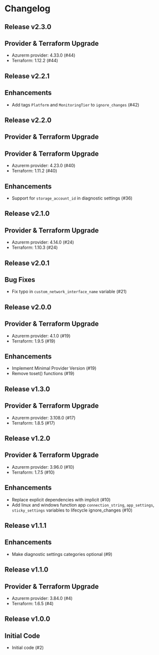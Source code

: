 # Changelog

## Release v2.3.0

## Provider & Terraform Upgrade
- Azurerm provider: 4.33.0 (#44)
- Terraform: 1.12.2 (#44)
   
## Release v2.2.1

## Enhancements

- Add tags `Platform` and `MonitoringTier` to `ignore_changes` (#42)


   
## Release v2.2.0

## Provider & Terraform Upgrade

## Provider & Terraform Upgrade
- Azurerm provider: 4.23.0 (#40)
- Terraform: 1.11.2 (#40)

## Enhancements

- Support for `storage_account_id` in diagnostic settings (#36)


   
## Release v2.1.0

## Provider & Terraform Upgrade
- Azurerm provider: 4.14.0 (#24)
- Terraform: 1.10.3 (#24)
   
## Release v2.0.1

## Bug Fixes

- Fix typo in `custom_network_interface_name` variable (#21)



   
## Release v2.0.0

## Provider & Terraform Upgrade
- Azurerm provider: 4.1.0 (#19)
- Terraform: 1.9.5 (#19)
## Enhancements
- Implement Minimal Provider Version (#19)
- Remove toset() functions (#19)
   
## Release v1.3.0

## Provider & Terraform Upgrade
- Azurerm provider: 3.108.0 (#17)
- Terraform: 1.8.5 (#17)
   
## Release v1.2.0

## Provider & Terraform Upgrade

- Azurerm provider: 3.96.0 (#10)
- Terraform: 1.7.5 (#10)

## Enhancements

- Replace explicit dependencies with implicit (#10)
- Add linux and windows function app `connection_string`, `app_settings`, `sticky_settings` variables to lifecycle ignore_changes (#10)
   
## Release v1.1.1

## Enhancements

- Make diagnostic settings categories optional (#9)


   
## Release v1.1.0

## Provider & Terraform Upgrade
- Azurerm provider: 3.84.0 (#4)
- Terraform: 1.6.5 (#4)
   
## Release v1.0.0

## Initial Code

- Initial code (#2)


   